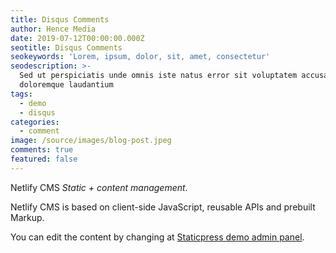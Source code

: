 ```yaml
---
title: Disqus Comments
author: Hence Media
date: 2019-07-12T00:00:00.000Z
seotitle: Disqus Comments
seokeywords: 'Lorem, ipsum, dolor, sit, amet, consectetur'
seodescription: >-
  Sed ut perspiciatis unde omnis iste natus error sit voluptatem accusantium
  doloremque laudantium
tags:
  - demo
  - disqus
categories:
  - comment
image: /source/images/blog-post.jpeg
comments: true
featured: false
---
```


Netlify CMS *Static + content management*. 

Netlify CMS is based on client-side JavaScript, reusable APIs and prebuilt Markup.

You can edit the content by changing at [Staticpress demo admin panel](https://demo.staticpress.io/admin/).
